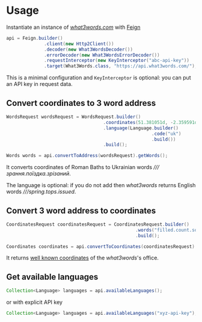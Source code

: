 # Usage

Instantiate an instance of _[what3words.com][]_ with [Feign][feign]

```java
api = Feign.builder()
              .client(new Http2Client())
              .decoder(new What3WordsDecoder())
              .errorDecoder(new What3WordsErrorDecoder())
              .requestInterceptor(new KeyInterceptor("abc-api-key"))
              .target(What3Words.class, "https://api.what3words.com/");
```

This is a minimal configuration and `KeyInterceptor` is optional:
you can put an API key in request data.

## Convert coordinates to 3 word address

```java
WordsRequest wordsRequest = WordsRequest.builder()
                                    .coordinates(51.381051d, -2.359591d)
                                    .language(Language.builder()
                                                      .code("uk")
                                                      .build())
                                    .build();

Words words = api.convertToAddress(wordsRequest).getWords();
```

It converts coordinates of Roman Baths
to Ukrainian words _///зрання.поїздка.зрізаний_.

The language is optional: if you do not add
then _what3words_ returns English words _///spring.tops.issued_.

## Convert 3 word address to coordinates

```java
CoordinatesRequest coordinatesRequest = CoordinatesRequest.builder()
                                                .words("filled.count.soap")
                                                .build();

Coordinates coordinates = api.convertToCoordinates(coordinatesRequest).getCoordinates();
```

It returns [well known coordinates][filled.count.soap] of the _what3words_'s office.

## Get available languages

```java
Collection<Language> languages = api.availableLanguages();
```

or with explicit API key

```java
Collection<Language> languages = api.availableLanguages("xyz-api-key");
```

[what3words.com]: https://what3words.com/ "It’s the easiest way to find and share exact locations."
[feign]: https://github.com/OpenFeign/feign "Feign makes writing java http clients easier."
[filled.count.soap]: https://twitter.com/what3words/status/1005118966132551681
